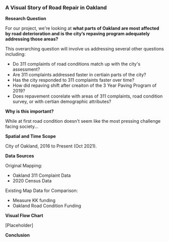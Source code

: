 ### A Visual Story of Road Repair in Oakland 

**Research Question**

For our project, we're looking at **what parts of Oakland are most affected by road deterioration and is the city’s repaving program adequately addressing those areas?**

This overarching question will involve us addressing several other questions including: 

- Do 311 complaints of road conditions match up with the city's assessment?
- Are 311 complaints addressed faster in certiain parts of the city? 
- Has the city responded to 311 complaints faster over time? 
- How did repaving shift after creaiton of the 3 Year Paving Program of 2019? 
- Does repavement coorelate with areas of 311 complaints, road condition survey, or with certian demographic attributes? 

**Why is this important?**

While at first road condition doesn't seem like the most pressing challenge facing society...

**Spatial and Time Scope**

City of Oakland, 2016 to Present (Oct 2021). 

**Data Sources**

Original Mapping:
- Oakland 311 Complaint Data
- 2020 Census Data

Existing Map Data for Comparison:
- Measure KK funding 
- Oakland Road Condition Funding 

**Visual Flow Chart**

[Placeholder] 

**Conclusion**
